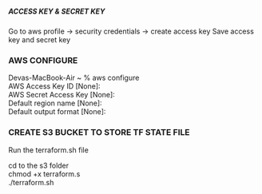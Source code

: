 ##### ACCESS KEY & SECRET KEY 

Go to aws profile -> security credentials -> create access key 
Save access key and secret key 

### AWS CONFIGURE

Devas-MacBook-Air ~ % aws configure <br/>
AWS Access Key ID [None]: <br/>
AWS Secret Access Key [None]: <br/>
Default region name [None]: <br/>
Default output format [None]: <br/>

### CREATE S3 BUCKET TO STORE TF STATE FILE
Run the terraform.sh file <br/>

cd to the s3 folder <br/>
chmod +x terraform.s <br/>
./terraform.sh

